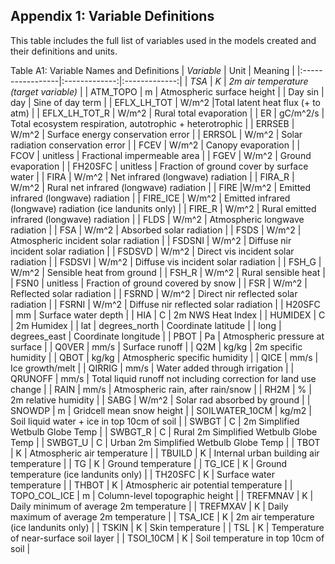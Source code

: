 ## Appendix 1: Variable Definitions

This table includes the full list of variables used in the models created and their definitions and units.

Table A1: Variable Names and Definitions
| *Variable* | Unit          | Meaning          |
|:-----------------|:-------------:|:-------------:|
| *TSA* | *K* | *2m air temperature (target variable)* |
| ATM_TOPO |  m | Atmospheric surface height | 
| Day sin | day | Sine of day term |
| EFLX_LH_TOT | W/m^2 |Total latent heat flux (+ to atm)  |
| EFLX_LH_TOT_R | W/m^2 | Rural total evaporation |
| ER | gC/m^2/s | Total ecosystem respiration, autotrophic + heterotrophic |
| ERRSEB | W/m^2 | Surface energy conservation error |
| ERRSOL | W/m^2 | Solar radiation conservation error |
| FCEV | W/m^2 | Canopy evaporation |
| FCOV | unitless | Fractional impermeable area |
| FGEV | W/m^2 | Ground evaporation |
| FH20SFC | unitless | Fraction of ground cover by surface water |
| FIRA | W/m^2 | Net infrared (longwave) radiation |
| FIRA_R | W/m^2 | Rural net infrared (longwave) radiation |
| FIRE |W/m^2  | Emitted infrared (longwave) radiation |
| FIRE_ICE | W/m^2 | Emitted infrared (longwave) radiation (ice landunits only) |
| FIRE_R | W/m^2 | Rural emitted infrared (longwave) radiation |
| FLDS | W/m^2 | Atmospheric longwave radiation |
| FSA | W/m^2 | Absorbed solar radiation |
| FSDS | W/m^2 | Atmospheric incident solar radiation |
| FSDSNI | W/m^2 | Diffuse nir incident solar radiation |
| FSDSVD | W/m^2 | Direct vis incident solar radiation |
| FSDSVI | W/m^2 | Diffuse vis incident solar radiation |
| FSH_G | W/m^2 | Sensible heat from ground |
| FSH_R | W/m^2 | Rural sensible heat |
| FSN0 | unitless | Fraction of ground covered by snow |
| FSR | W/m^2 | Reflected solar radiation |
| FSRND | W/m^2 | Direct nir reflected solar radiation |
| FSRNI | W/m^2 | Diffuse nir reflected solar radiation |
| H20SFC | mm | Surface water depth |
| HIA | C | 2m NWS Heat Index |
| HUMIDEX | C | 2m Humidex |
| lat | degrees_north | Coordinate latitude |
| long | degrees_east | Coordinate longitude |
| PBOT | Pa | Atmospheric pressure at surface |
| Q0VER | mm/s | Surface runoff |
| Q2M | kg/kg | 2m specific humidity |
| QBOT | kg/kg | Atmospheric specific humidity |
| QICE | mm/s | Ice growth/melt |
| QIRRIG | mm/s | Water added through irrigation |
| QRUNOFF | mm/s | Total liquid runoff not including correction for land use change |
| RAIN | mm/s | Atmospheric rain, after rain/snow |
| RH2M | % | 2m relative humidity |
| SABG | W/m^2 | Solar rad absorbed by ground |
| SNOWDP | m | Gridcell mean snow height |
| SOILWATER_10CM | kg/m2 | Soil liquid water + ice in top 10cm of soil |
| SWBGT | C | 2m Simplified Wetbulb Globe Temp |
| SWBGT_R | C | Rural 2m Simplified Wetbulb Globe Temp |
| SWBGT_U | C | Urban 2m Simplified Wetbulb Globe Temp |
| TBOT | K | Atmospheric air temperature |
| TBUILD | K | Internal urban building air temperature |
| TG | K | Ground temperature |
| TG_ICE | K | Ground temperature (ice landunits only) |
| TH20SFC | K | Surface water temperature |
| THBOT | K | Atmospheric air potential temperature |
| TOPO_COL_ICE | m | Column-level topographic height |
| TREFMNAV | K | Daily minimum of average 2m temperature |
| TREFMXAV | K | Daily maximum of average 2m temperature |
| TSA_ICE | K | 2m air temperature (ice landunits only) |
| TSKIN | K | Skin temperature |
| TSL | K | Temperature of near-surface soil layer |
| TSOI_10CM | K | Soil temperature in top 10cm of soil |


